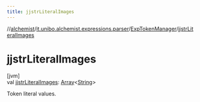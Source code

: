 ```yaml
---
title: jjstrLiteralImages
---
```

//[alchemist](../../../index.html)/[it.unibo.alchemist.expressions.parser](../index.html)/[ExpTokenManager](index.html)/[jjstrLiteralImages](jjstr-literal-images.html)



# jjstrLiteralImages



[jvm]\
val [jjstrLiteralImages](jjstr-literal-images.html): [Array](https://kotlinlang.org/api/latest/jvm/stdlib/kotlin/-array/index.html)<[String](https://docs.oracle.com/javase/8/docs/api/java/lang/String.html)>



Token literal values.




